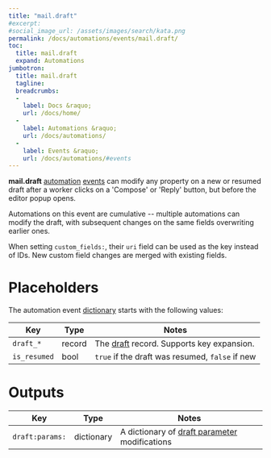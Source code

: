 ```yaml
---
title: "mail.draft"
#excerpt: 
#social_image_url: /assets/images/search/kata.png
permalink: /docs/automations/events/mail.draft/
toc:
  title: mail.draft
  expand: Automations
jumbotron:
  title: mail.draft
  tagline: 
  breadcrumbs:
  -
    label: Docs &raquo;
    url: /docs/home/
  -
    label: Automations &raquo;
    url: /docs/automations/
  -
    label: Events &raquo;
    url: /docs/automations/#events
---
```


**mail.draft** [automation](/docs/automations/) [events](/docs/automations/#events) can modify any property on a new or resumed draft after a worker clicks on a 'Compose'  or 'Reply' button, but before the editor popup opens.

Automations on this event are cumulative -- multiple automations can modify the draft, with subsequent changes on the same fields overwriting earlier ones.

When setting `custom_fields:`, their `uri` field can be used as the key instead of IDs. New custom field changes are merged with existing fields.

# Placeholders

The automation event [dictionary](/docs/automations/#dictionaries) starts with the following values:

| Key | Type | Notes
|-|-|-
|`draft_*` | record | The [draft](/docs/records/types/draft/) record. Supports key expansion.
|`is_resumed` | bool | `true` if the draft was resumed, `false` if new

# Outputs

| Key | Type | Notes
|-|-|-
|`draft:params:` | dictionary | A dictionary of [draft parameter](/docs/records/types/draft/) modifications
